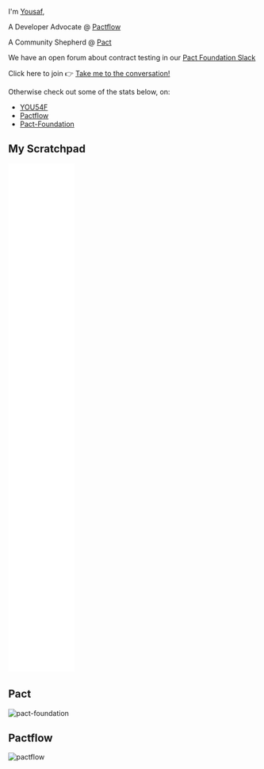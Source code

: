 I'm [Yousaf](https://you54f.com), 

A Developer Advocate @ [Pactflow](https://pactflow.io) 

A Community Shepherd @ [Pact](https://pact.io)

We have an open forum about contract testing in our [Pact Foundation Slack](https://slack.pact.io)

Click here to join 👉 [Take me to the conversation!](https://slack.pact.io)

Otherwise check out some of the stats below, on:

- [YOU54F](https://github.com/YOU54F) 
- [Pactflow](https://github.com/pactflow)
- [Pact-Foundation](https://github.com/pact-foundation)

## My Scratchpad 

![Metrics](/github-metrics.svg)

## Pact 

![pact-foundation](https://metrics.lecoq.io/pact-foundation?template=classic&languages=1&followup=1&repositories=1&lines=1&activity=1&achievements=1&people=1&repositories=100&repositories.batch=100&repositories.forks=false&repositories.affiliations=owner&languages.limit=8&languages.threshold=0%25&languages.colors=github&languages.sections=most-used&languages.indepth=false&languages.analysis.timeout=15&languages.categories=markup%2C%20programming&languages.recent.categories=markup%2C%20programming&languages.recent.load=300&languages.recent.days=14&followup.sections=repositories&followup.indepth=false&people.limit=24&people.identicons=false&people.identicons.hide=false&people.size=28&people.types=followers%2C%20following&people.shuffle=false&activity.limit=5&activity.load=300&activity.days=14&activity.visibility=all&activity.timestamps=false&activity.filter=all&achievements.threshold=C&achievements.secrets=true&achievements.display=detailed&achievements.limit=0&config.timezone=Europe%2FLondon)

## Pactflow 

![pactflow](https://metrics.lecoq.io/pactflow?template=classic&languages=1&followup=1&repositories=1&lines=1&activity=1&achievements=1&people=1&repositories=100&repositories.batch=100&repositories.forks=false&repositories.affiliations=owner&languages.limit=8&languages.threshold=0%25&languages.colors=github&languages.sections=most-used&languages.indepth=false&languages.analysis.timeout=15&languages.categories=markup%2C%20programming&languages.recent.categories=markup%2C%20programming&languages.recent.load=300&languages.recent.days=14&followup.sections=repositories&followup.indepth=false&people.limit=24&people.identicons=false&people.identicons.hide=false&people.size=28&people.types=followers%2C%20following&people.shuffle=false&activity.limit=5&activity.load=300&activity.days=14&activity.visibility=all&activity.timestamps=false&activity.filter=all&achievements.threshold=C&achievements.secrets=true&achievements.display=detailed&achievements.limit=0&config.timezone=Europe%2FLondon)
